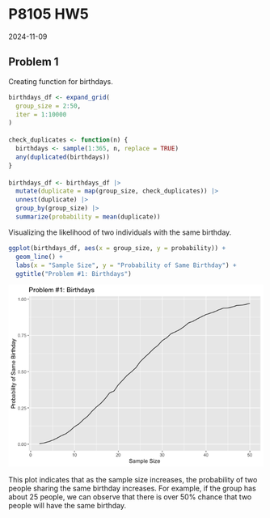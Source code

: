 P8105 HW5
================
2024-11-09

## Problem 1

Creating function for birthdays.

``` r
birthdays_df <- expand_grid(
  group_size = 2:50,
  iter = 1:10000
)

check_duplicates <- function(n) {
  birthdays <- sample(1:365, n, replace = TRUE)
  any(duplicated(birthdays))
}

birthdays_df <- birthdays_df |> 
  mutate(duplicate = map(group_size, check_duplicates)) |> 
  unnest(duplicate) |> 
  group_by(group_size) |> 
  summarize(probability = mean(duplicate))
```

Visualizing the likelihood of two individuals with the same birthday.

``` r
ggplot(birthdays_df, aes(x = group_size, y = probability)) +
  geom_line() +
  labs(x = "Sample Size", y = "Probability of Same Birthday") +
  ggtitle("Problem #1: Birthdays") 
```

![](p8105_hw5_cjh2248_files/figure-gfm/unnamed-chunk-2-1.png)<!-- -->

This plot indicates that as the sample size increases, the probability
of two people sharing the same birthday increases. For example, if the
group has about 25 people, we can observe that there is over 50% chance
that two people will have the same birthday.

